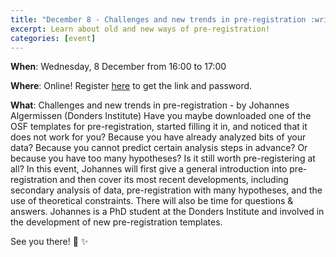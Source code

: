 ```yaml
---
title: "December 8 - Challenges and new trends in pre-registration :writing_hand: :thinking: :registered:"
excerpt: Learn about old and new ways of pre-registration!
categories: [event]
---
```


**When**: Wednesday, 8 December from 16:00 to 17:00

**Where**: Online! Register [here](https://forms.gle/pcvZzrqbBw7VduRJ9) to get the link and password.

**What**: Challenges and new trends in pre-registration - by Johannes Algermissen (Donders Institute)
Have you maybe downloaded one of the OSF templates for pre-registration, started filling it in, and noticed that it does not work for you? Because you have already analyzed bits of your data? Because you cannot predict certain analysis steps in advance? Or because you have too many hypotheses? Is it still worth pre-registering at all? In this event, Johannes will first give a general introduction into pre-registration and then cover its most recent developments, including secondary analysis of data, pre-registration with many hypotheses, and the use of theoretical constraints. There will also be time for questions & answers. 
Johannes is a PhD student at the Donders Institute and involved in the development of new pre-registration templates.

See you there! :wave: :sparkles:
